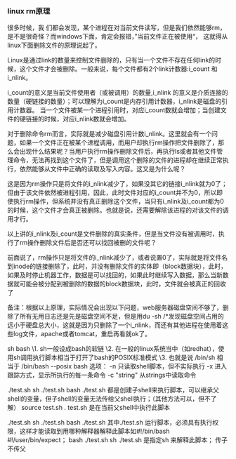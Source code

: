 ### linux rm原理

很多时候，我 们都会发现，某个进程在对当前文件读写，但是我们依然能够rm， 是不是很奇怪？而windows下面，肯定会报错，”当前文件正在被使用“， 这就得从linux下面删除文件的原理说起了。

Linux是通过link的数量来控制文件删除的，只有当一个文件不存在任何link的时候，这个文件才会被删除。一般来说，每个文件都有2个link计数器:i_count 和 i_nlink。

i_count的意义是当前文件使用者（或被调用）的数量,i_nlink 的意义是介质连接的数量（硬链接的数量）；可以理解为i_count是内存引用计数器，i_nlink是磁盘的引用计数器。
当一个文件被某一个进程引用时，对应i_count数就会增加；当创建文件的硬链接的时候，对应i_nlink数就会增加。

对于删除命令rm而言，实际就是减少磁盘引用计数i_nlink。这里就会有一个问题，如果一个文件正在被某个进程调用，而用户却执行rm操作把文件删除了，那么会出现什么结果呢？当用户执行rm操作删除文件后，再执行ls或者其他文件管理命令，无法再找到这个文件了，但是调用这个删除的文件的进程却在继续正常执行，依然能够从文件中正确的读取及写入内容。这又是为什么呢？

这是因为rm操作只是将文件的i_nlink减少了，如果没其它的链接i_nlink就为0了；但由于该文件依然被进程引用，因此，此时文件对应的i_count并不为0，所以即使执行rm操作，但系统并没有真正删除这个文件，当只有i_nlink及i_count都为0的时候，这个文件才会真正被删除。也就是说，还需要解除该进程的对该文件的调用才行。

以上讲的i_nlink及i_count是文件删除的真实条件，但是当文件没有被调用时，执行了rm操作删除文件后是否还可以找回被删的文件呢？

前面说了，rm操作只是将文件的i_nlink减少了，或者说置0了，实际就是将文件名到inode的链接删除了，此时，并没有删除文件的实体即（block数据块），此时，如果及时停止机器工作，数据是可以找回的，如果此时继续写入数据，那么当新数据就可能会被分配到被删除的数据的block数据块，此时，文件就会被真正的回收了

备注：根据以上原理，实际情况会出现以下问题，web服务器磁盘空间不够了，删除了所有无用日志还是先是磁盘空间不足，但是用du -sh /*发现磁盘空间占用的远小于硬盘总大小，这就是因为只删除了一个i_nlink，而还有其他进程在使用着这些log文件，apache或者tomcat，重启再看就ok了。




sh bash 
\1. sh一般设成bash的软链
\2. 在一般的linux系统当中（如redhat），使用sh调用执行脚本相当于打开了bash的POSIX标准模式
\3. 也就是说 /bin/sh 相当于 /bin/bash --posix
bash 选项：
 -n 只读取shell脚本，但不实际执行
 -x 进入跟踪方式，显示所执行的每一条命令
 -c "string" 从strings中读取命令


./test.sh sh ./test.sh bash ./test.sh 都是创建子shell来执行脚本，可以继承父shell的变量，但子shell的变量无法传给父shell执行；（其他方法可以，但不了解）
source test.sh   . test.sh  是在当前父shell中执行此脚本


./test.sh sh ./test.sh bash ./test.sh 其中./test.sh 运行脚本，必须具有执行权限，这样才能读取到用哪种解释器解释此脚本如#!/bin/bash #!/user/bin/expect；
bash ./test.sh sh ./test.sh 是指定sh 来解释此脚本；
传子不传父 
